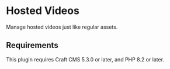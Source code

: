 # Hosted Videos

Manage hosted videos just like regular assets.

## Requirements

This plugin requires Craft CMS 5.3.0 or later, and PHP 8.2 or later.
